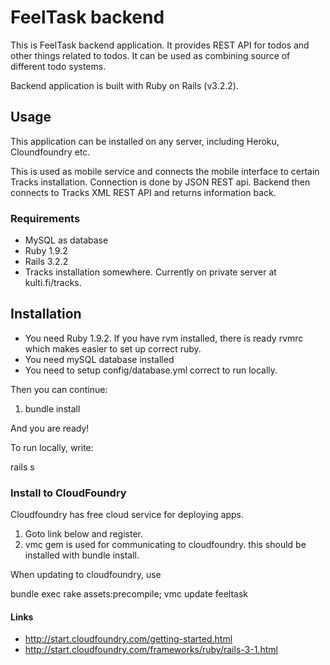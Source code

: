 # FeelTask backend

This is FeelTask backend application. It provides REST API for todos and other things related to todos. It can be used as combining source of different todo systems.

Backend application is built with Ruby on Rails (v3.2.2).

## Usage

This application can be installed on any server, including Heroku, Cloundfoundry etc.

This is used as mobile service and connects the mobile interface to certain Tracks installation. Connection is done by JSON REST api. Backend then connects to Tracks XML REST API and returns information back.

### Requirements

* MySQL as database
* Ruby 1.9.2
* Rails 3.2.2
* Tracks installation somewhere. Currently on private server at kulti.fi/tracks.

## Installation

* You need Ruby 1.9.2. If you have rvm installed, there is ready rvmrc which makes easier to set up correct ruby.
* You need mySQL database installed
* You need to setup config/database.yml correct to run locally.

Then you can continue:

1. bundle install

And you are ready!

To run locally, write:

rails s

### Install to CloudFoundry

Cloudfoundry has free cloud service for deploying apps.

1. Goto link below and register.
1. vmc gem is used for communicating to cloudfoundry. this should be installed with bundle install.

When updating to cloudfoundry, use

bundle exec rake assets:precompile; vmc update feeltask

#### Links

* http://start.cloudfoundry.com/getting-started.html
* http://start.cloudfoundry.com/frameworks/ruby/rails-3-1.html

